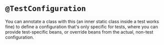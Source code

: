 # `@TestConfiguration`
You can annotate a class with this (an inner static class inside a test works fine) to define a configuration that's only specific for tests, where you can provide test-specific beans, or override beans from the actual, non-test configuration.
